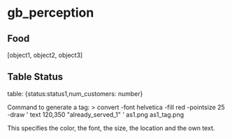# gb_perception

## Food
  [object1, object2, object3] 
 
## Table Status
  table: {status:status1,num_customers: number}  

Command to generate a tag: > convert -font helvetica -fill red -pointsize 25 -draw ' text 120,350 "already_served_1" ' as1.png as1_tag.png  

This specifies the color, the font, the size, the location and the own text.  
